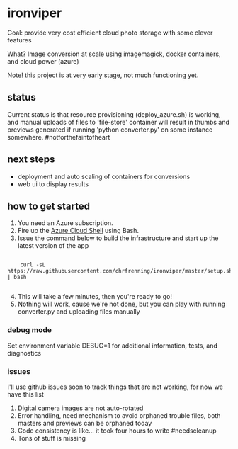 # ironviper

Goal: provide very cost efficient cloud photo storage with some clever features

What? Image conversion at scale using imagemagick, docker containers, and cloud power (azure)

Note! this project is at very early stage, not much functioning yet.


## status

Current status is that resource provisioning (deploy_azure.sh) is working, and manual uploads of files to 'file-store' container will result in thumbs and previews generated if running 'python converter.py' on some instance somewhere. #notforthefaintofheart

## next steps

* deployment and auto scaling of containers for conversions
* web ui to display results

## how to get started

1. You need an Azure subscription.
2. Fire up the [Azure Cloud Shell](https://shell.azure.com/) using Bash.
3. Issue the command below to build the infrastructure and start up the latest version of the app

```
    
    curl -sL https://raw.githubusercontent.com/chrfrenning/ironviper/master/setup.sh | bash 
    
```

4. This will take a few minutes, then you're ready to go!
5. Nothing will work, cause we're not done, but you can play with running converter.py and uploading files manually

### debug mode

Set environment variable DEBUG=1 for additional information, tests, and diagnostics


### issues

I'll use github issues soon to track things that are not working, for now we have this list

1. Digital camera images are not auto-rotated
1. Error handling, need mechanism to avoid orphaned trouble files, both masters and previews can be orphaned today
1. Code consistency is like... it took four hours to write #needscleanup
1. Tons of stuff is missing